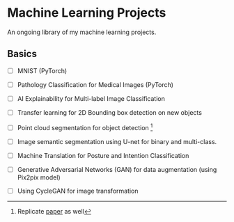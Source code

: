 # Machine Learning Projects
An ongoing library of my machine learning projects.

## Basics
- [ ] MNIST (PyTorch)
- [ ] Pathology Classification for Medical Images (PyTorch)
- [ ] AI Explainability for Multi-label Image Classification
- [ ] Transfer learning for 2D Bounding box detection on new objects
- [ ] Point cloud segmentation for object detection [^1]
- [ ] Image semantic segmentation using U-net for binary and multi-class.
- [ ] Machine Translation for Posture and Intention Classification
- [ ] Generative Adversarial Networks (GAN) for data augmentation (using Pix2pix model)
- [ ] Using CycleGAN for image transformation


[^1]: Replicate [paper](https://arxiv.org/pdf/2104.00678v1.pdf) as well
